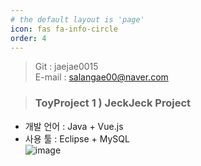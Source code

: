 ```yaml
---
# the default layout is 'page'
icon: fas fa-info-circle
order: 4
---
```

> Git : jaejae0015    
> E-mail : salangae00@naver.com   

> ### <strong>ToyProject 1 ) JeckJeck Project </strong>   
- 개발 언어 : Java + Vue.js   
- 사용 툴 : Eclipse + MySQL   
  ![image](https://user-images.githubusercontent.com/56392513/234484328-25a1051a-723b-489f-9895-0f3479035c1a.png)

